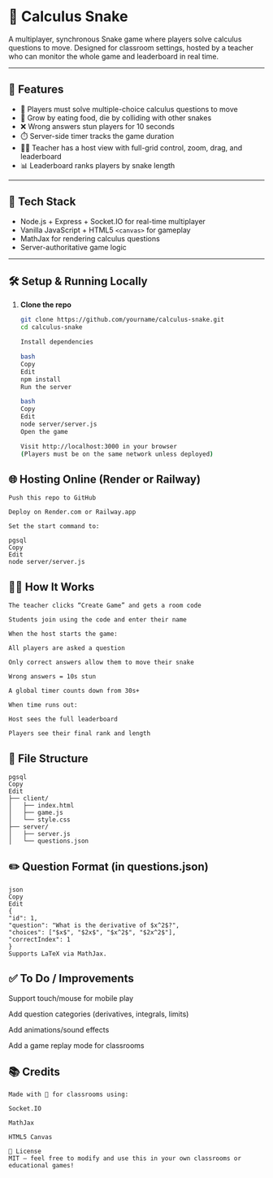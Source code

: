 # 🐍 Calculus Snake

A multiplayer, synchronous Snake game where players solve calculus questions to move. Designed for classroom settings, hosted by a teacher who can monitor the whole game and leaderboard in real time.

---

## 🚀 Features

- 🧠 Players must solve multiple-choice calculus questions to move
- 🐍 Grow by eating food, die by colliding with other snakes
- ❌ Wrong answers stun players for 10 seconds
- ⏱️ Server-side timer tracks the game duration
- 🧑‍🏫 Teacher has a host view with full-grid control, zoom, drag, and leaderboard
- 📊 Leaderboard ranks players by snake length

---

## 🧩 Tech Stack

- Node.js + Express + Socket.IO for real-time multiplayer
- Vanilla JavaScript + HTML5 `<canvas>` for gameplay
- MathJax for rendering calculus questions
- Server-authoritative game logic

---

## 🛠️ Setup & Running Locally

1. **Clone the repo**

    ```bash
    git clone https://github.com/yourname/calculus-snake.git
    cd calculus-snake

    Install dependencies

    bash
    Copy
    Edit
    npm install
    Run the server

    bash
    Copy
    Edit
    node server/server.js
    Open the game

    Visit http://localhost:3000 in your browser
    (Players must be on the same network unless deployed)

## 🌐 Hosting Online (Render or Railway)
    Push this repo to GitHub

    Deploy on Render.com or Railway.app

    Set the start command to:

    pgsql
    Copy
    Edit
    node server/server.js
## 👨‍🏫 How It Works
    The teacher clicks “Create Game” and gets a room code

    Students join using the code and enter their name

    When the host starts the game:

    All players are asked a question

    Only correct answers allow them to move their snake

    Wrong answers = 10s stun

    A global timer counts down from 30s+

    When time runs out:

    Host sees the full leaderboard

    Players see their final rank and length

## 📁 File Structure
    pgsql
    Copy
    Edit
    ├── client/
    │   ├── index.html
    │   ├── game.js
    │   └── style.css
    ├── server/
    │   ├── server.js
    │   └── questions.json
## ✏️ Question Format (in questions.json)
    json
    Copy
    Edit
    {
    "id": 1,
    "question": "What is the derivative of $x^2$?",
    "choices": ["$x$", "$2x$", "$x^2$", "$2x^2$"],
    "correctIndex": 1
    }
    Supports LaTeX via MathJax.

## ✅ To Do / Improvements
 Support touch/mouse for mobile play

 Add question categories (derivatives, integrals, limits)

 Add animations/sound effects

 Add a game replay mode for classrooms

## 📚 Credits
    Made with 💛 for classrooms using:

    Socket.IO

    MathJax

    HTML5 Canvas

    📄 License
    MIT — feel free to modify and use this in your own classrooms or educational games!
